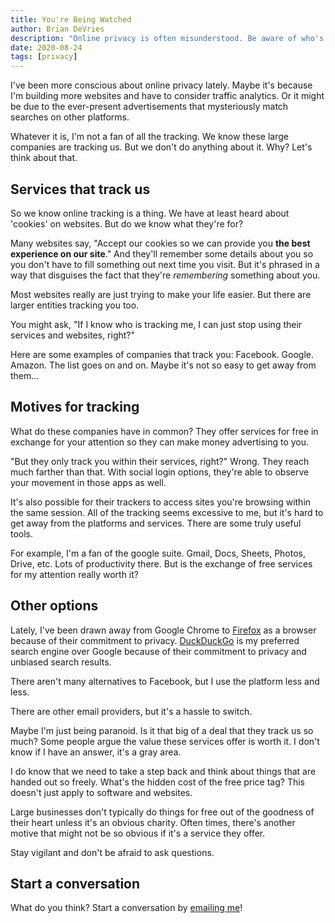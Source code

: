 ```yaml
---
title: You're Being Watched
author: Brian DeVries
description: "Online privacy is often misunderstood. Be aware of who's watching you online and keep a pulse on your online presence so you can monitor it."
date: 2020-08-24
tags: [privacy]
---
```


I've been more conscious about online privacy lately. Maybe it's because I'm building more websites and have to consider traffic analytics. Or it might be due to the ever-present advertisements that mysteriously match searches on other platforms.

Whatever it is, I'm not a fan of all the tracking. We know these large companies are tracking us. But we don't do anything about it. Why? Let's think about that.

## Services that track us

So we know online tracking is a thing. We have at least heard about 'cookies' on websites. But do we know what they're for?

Many websites say, "Accept our cookies so we can provide you **the best experience on our site**." And they'll remember some details about you so you don't have to fill something out next time you visit. But it's phrased in a way that disguises the fact that they're _remembering_ something about you.

Most websites really are just trying to make your life easier. But there are larger entities tracking you too.

You might ask, "If I know who is tracking me, I can just stop using their services and websites, right?"

Here are some examples of companies that track you: Facebook. Google. Amazon. The list goes on and on. Maybe it's not so easy to get away from them...

## Motives for tracking

What do these companies have in common? They offer services for free in exchange for your attention so they can make money advertising to you.

"But they only track you within their services, right?" Wrong. They reach much farther than that. With social login options, they're able to observe your movement in those apps as well.

It's also possible for their trackers to access sites you're browsing within the same session. All of the tracking seems excessive to me, but it's hard to get away from the platforms and services. There are some truly useful tools.

For example, I'm a fan of the google suite. Gmail, Docs, Sheets, Photos, Drive, etc. Lots of productivity there. But is the exchange of free services for my attention really worth it?

## Other options

Lately, I've been drawn away from Google Chrome to [Firefox][1] as a browser because of their commitment to privacy. [DuckDuckGo][2] is my preferred search engine over Google because of their commitment to privacy and unbiased search results.

There aren't many alternatives to Facebook, but I use the platform less and less.

There are other email providers, but it's a hassle to switch.

Maybe I'm just being paranoid. Is it that big of a deal that they track us so much? Some people argue the value these services offer is worth it. I don't know if I have an answer, it's a gray area.

I do know that we need to take a step back and think about things that are handed out so freely. What's the hidden cost of the free price tag? This doesn't just apply to software and websites.

Large businesses don't typically do things for free out of the goodness of their heart unless it's an obvious charity. Often times, there's another motive that might not be so obvious if it's a service they offer.

Stay vigilant and don't be afraid to ask questions.

## Start a conversation

What do you think? Start a conversation by [emailing me](mailto:brian@brianjdevries.com)!

[1]: https://www.mozilla.org/en-US/firefox/new/ "Firefox browser"
[2]: https://duckduckgo.com/ "DuckDuckGo search engine"
